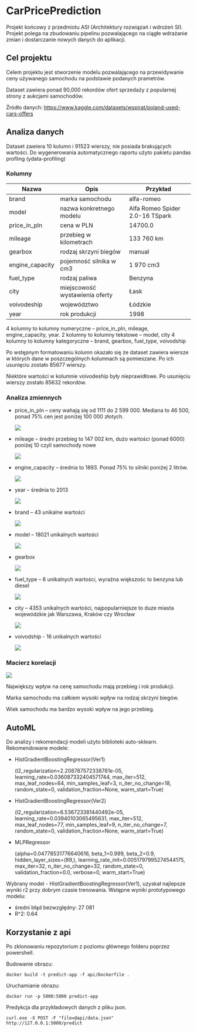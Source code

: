 # CarPricePrediction

Projekt końcowy z przedmiotu ASI (Architektury rozwiązań i wdrożeń SI). Projekt polega na zbudowaniu pipelinu pozwalającego na ciągłe wdrażanie zmian i dostarczanie nowych danych do aplikacji.
## Cel projektu
Celem projektu jest stworzenie modelu pozwalającego na przewidywanie ceny używanego samochodu na podstawie podanych prametrów.

Dataset zawiera ponad 90,000 rekordów ofert sprzedaży z popularnej strony z aukcjami samochodów.

Źródło danych: https://www.kaggle.com/datasets/wspirat/poland-used-cars-offers

## Analiza danych

Dataset zawiera 10 kolumn i 91523 wierszy, nie posiada brakujących wartości.
Do wygenerowania automatycznego raportu użyto pakietu pandas profling (ydata-profiling)
### Kolumny

| Nazwa | Opis | Przykład |
| ----- | ----- | ------- |
| brand | marka samochodu | alfa-romeo |
| model | nazwa konkretnego modelu | Alfa Romeo Spider 2.0-16 TSpark |
| price_in_pln | cena w PLN | 14700.0 |
| mileage | przebieg w kilometrach | 133 760 km |
| gearbox | rodzaj skrzyni biegów | manual |
| engine_capacity | pojemność silnika w cm3 | 1 970 cm3	 |
| fuel_type | rodzaj paliwa | Benzyna |
| city | miejscowość wystawienia oferty | Łask |
| voivodeship | województwo | Łódzkie |
| year | rok produkcji | 1998 |

4 kolumny to kolumny numeryczne – price_in_pln, mileage, engine_capacity, year.
2 kolumny to kolumny tekstowe – model, city
4 kolumny to kolumny kategoryczne – brand, gearbox, fuel_type, voivodship

Po wstępnym formatowaniu kolumn okazało się że dataset zawiera wiersze w których dane w poszczególnych kolumnach są pomieszane. Po ich usunięciu zostało 85677 wierszy.

Niektóre wartości w kolumnie voivodeship były nieprawidłowe. Po usunięciu wierszy zostało 85632 rekordów.
### Analiza zmiennych
- price_in_pln – ceny wahają się od 1111 do 2 599 000. Mediana to 46 500, ponad 75% cen jest poniżej 100 000 złotych.

  ![](plot/price_dist.png)
- mileage – średni przebieg to 147 002 km, dużo wartości (ponad 6000) poniżej 10 czyli samochody nowe

  ![](plot/mileage_dist.png)
- engine_capacity – średnia to 1893. Ponad 75% to silniki poniżej 2 litrów.

  ![](plot/engine_dist.png)
- year – średnia to 2013

  ![](plot/year_dist.png)
- brand – 43 unikalne wartości
  
  ![](plot/brand.png)
- model – 18021 unikalnych wartości

  ![](plot/brand.png)
- gearbox

  ![](plot/gearbox.png)
- fuel_type – 6 unikalnych wartości, wyraźna większośc to benzyna lub diesel

  ![](plot/fuel.png)
- city – 4353 unikalnych wartości, najpopularniejsze to duze miasta wojewódzkie jak Warszawa, Kraków czy Wrocław

  ![](plot/city.png)
- voivodship - 16 unikalnych wartości

  ![](plot/voivodship.png)

### Macierz korelacji
![](plot/heatmap.png)

Największy wpływ na cenę samochodu mają przebieg i rok produkcji.

Marka samochodu ma całkiem wysoki wpływ na rodzaj skrzyni biegów.

Wiek samochodu ma bardzo wysoki wpływ na jego przebieg.

## AutoML
Do analizy i rekomendacji modeli użyto biblioteki auto-sklearn.
Rekomendowane modele: 
- HistGradientBoostingRegressor(Ver1)
  
    (l2_regularization=2.208787572338781e-05,
                                learning_rate=0.036087332404571744, max_iter=512,
                                max_leaf_nodes=64, min_samples_leaf=3,
                                n_iter_no_change=18, random_state=0,
                                validation_fraction=None, warm_start=True)
- HistGradientBoostingRegressor(Ver2)
  
    (l2_regularization=6.536723381440492e-05,
                                learning_rate=0.03940103065495631, max_iter=512,
                                max_leaf_nodes=77, min_samples_leaf=9,
                                n_iter_no_change=7, random_state=0,
                                validation_fraction=None, warm_start=True)
- MLPRegressor

    (alpha=0.04778531776640616, beta_1=0.999, beta_2=0.9,
               hidden_layer_sizes=(89,), learning_rate_init=0.0051797995274544175,
               max_iter=32, n_iter_no_change=32, random_state=0,
               validation_fraction=0.0, verbose=0, warm_start=True)
  

Wybrany model - HistGradientBoostingRegressor(Ver1), uzyskał najlepsze wyniki r2 przy dobrym czasie trenowania.
Wstępne wyniki prototypowego modelu:
- średni błąd bezwzględny: 27 081
- R^2: 0.64

## Korzystanie z api
Po zklonowaniu repozytorium z poziomu głównego folderu poprzez powershell.

Budowanie obrazu:
```
docker build -t predict-app -f api/Dockerfile .

```
Uruchamianie obrazu:
```
docker run -p 5000:5000 predict-app
```
Predykcja dla przykładowych danych z pliku json.
```
curl.exe -X POST -F "file=@api/data.json" http://127.0.0.1:5000/predict
```
